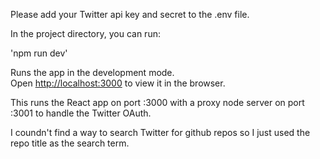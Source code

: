 Please add your Twitter api key and secret to the .env file.

In the project directory, you can run:

'npm run dev'

Runs the app in the development mode.<br>
Open [http://localhost:3000](http://localhost:3000) to view it in the browser.

This runs the React app on port :3000 with a proxy node server on port :3001 to handle the Twitter OAuth.

I coundn't find a way to search Twitter for github repos so I just used the repo title as the search term.
